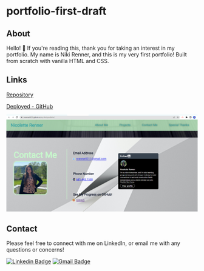 # portfolio-first-draft

## About

Hello! 👋 If you're reading this, thank you for taking an interest in my portfolio. My name is Niki Renner, and this is my very first portfolio! Built from scratch with vanilla HTML and CSS.

## Links

[Repository](https://github.com/nrenner0211/my-first-portfolio)

[Deployed - GitHub](https://nrenner0211.github.io/my-first-portfolio/)

![Screenshot of working website](./assets/images/screenshot.png)

## Contact

Please feel free to connect with me on LinkedIn, or email me with any questions or concerns!

[![Linkedin Badge](https://img.shields.io/badge/-nrenner0211-blue?style=flat-square&logo=Linkedin&logoColor=white&link=https://www.linkedin.com/in/nrenner0211/)](https://www.linkedin.com/in/nrenner0211/)
[![Gmail Badge](https://img.shields.io/badge/-nrenner0211@gmail.com-c14438?style=flat-square&logo=Gmail&logoColor=white&link=mailto:nrenner0211@gmail.com)](mailto:nrenner0211@gmail.com)

